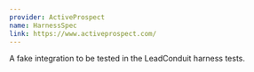 ```yaml
---
provider: ActiveProspect
name: HarnessSpec
link: https://www.activeprospect.com/
---
```

A fake integration to be tested in the LeadConduit harness tests.
